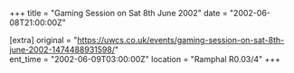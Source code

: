 +++
title = "Gaming Session on Sat 8th June 2002"
date = "2002-06-08T21:00:00Z"

[extra]
original = "https://uwcs.co.uk/events/gaming-session-on-sat-8th-june-2002-1474488931598/"    
ent_time = "2002-06-09T03:00:00Z"
location = "Ramphal R0.03/4"
+++



